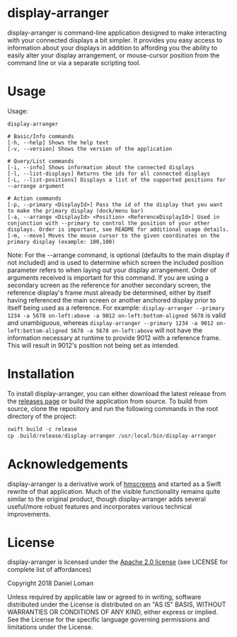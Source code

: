 # display-arranger
display-arranger is command-line application designed to make interacting with your connected displays a bit simpler. It provides you easy access to information about your displays in addition to affording you the ability to easily alter your display arrangement, or mouse-cursor position from the command line or via a separate scripting tool.

# Usage
Usage:
```
display-arranger

# Basic/Info commands
[-h, --help] Shows the help text
[-v, --version] Shows the version of the application

# Query/List commands
[-i, --info] Shows information about the connected displays
[-l, --list-displays] Returns the ids for all connected displays
[-L, --list-positions] Displays a list of the supported positions for --arrange argument

# Action commands
[-p, --primary <DisplayId>] Pass the id of the display that you want to make the primary display (dock/menu bar)
[-a, --arrange <DisplayId> <Position> <ReferenceDisplayId>] Used in conjunction with --primary to control the position of your other displays. Order is important, see README for additional usage details.
[-m, --move] Moves the mouse cursor to the given coordinates on the primary display (example: 100,100)
```


Note: For the --arrange command, <ReferenceDisplayId> is optional (defaults to the main display if not included) and is used to determine which screen the included position parameter refers to when laying out your display arrangement. Order of arguments received is important for this command. If you are using a secondary screen as the reference for another secondary screen, the reference display's frame must already be determined, either by itself having referenced the main screen or another anchored display prior to itself being used as a reference. For example: `display-arranger --primary 1234 -a 5678 on-left:above -a 9012 on-left:bottom-aligned 5678` is valid and unambiguous, whereas `display-arranger --primary 1234 -a 9012 on-left:bottom-aligned 5678 -a 5678 on-left:above` will not have the information necessary at runtime to provide 9012 with a reference frame. This will result in 9012's position not being set as intended.

# Installation
To install display-arranger, you can either download the latest release from the [releases page](https://github.com/namolnad/display-arranger/releases) or build the application from source. To build from source, clone the repository and run the following commands in the root directory of the project:
``` swift
swift build -c release
cp .build/release/display-arranger /usr/local/bin/display-arranger
```

# Acknowledgements
display-arranger is a derivative work of [hmscreens](http://www.hamsoftengineering.com/codeSharing/hmscreens/hmscreens.html) and started as a Swift rewrite of that application. Much of the visible functionality remains quite similar to the original product, though display-arranger adds several useful/more robust features and incorporates various technical improvements.

# License
display-arranger is licensed under the [Apache 2.0 license](http://www.apache.org/licenses/LICENSE-2.0) (see LICENSE for complete list of affordances)

Copyright 2018 Daniel Loman

Unless required by applicable law or agreed to in writing, software
distributed under the License is distributed on an "AS IS" BASIS,
WITHOUT WARRANTIES OR CONDITIONS OF ANY KIND, either express or implied.
See the License for the specific language governing permissions and
limitations under the License.
